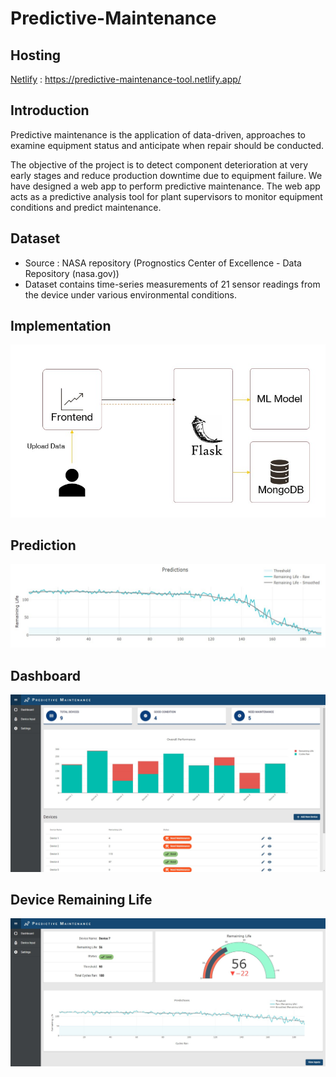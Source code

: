 # Predictive-Maintenance

## Hosting

[Netlify](https://predictive-maintenance-tool.netlify.app/) : https://predictive-maintenance-tool.netlify.app/ 

## Introduction

Predictive maintenance is the application of data-driven, approaches to examine equipment status and anticipate when repair should be conducted.


The objective of the project is to detect component deterioration at very early stages and reduce production downtime due to equipment failure. We have designed a web app to perform predictive maintenance. The web app acts as a predictive analysis tool for plant supervisors to monitor equipment conditions and predict maintenance.

## Dataset

* Source : NASA repository (Prognostics Center of Excellence - Data Repository (nasa.gov))
* Dataset contains time-series measurements of 21 sensor readings from the device under various environmental conditions.

## Implementation

![Implementation](static_contents/implementation.jpg )


## Prediction

![Prediction](static_contents/prediction_graph.jpg)

## Dashboard

![Dashboard UI](static_contents/dashboard.jpg)

## Device Remaining Life

![Remaining Life](static_contents/prediction-ui.jpg)
